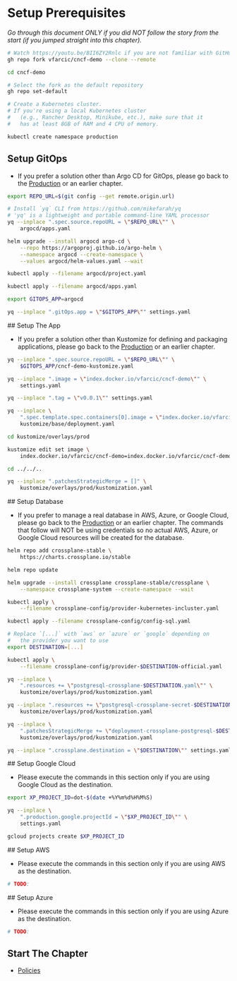# Setup Prerequisites

*Go through this document ONLY if you did NOT follow the story from the start (if you jumped straight into this chapter).*

```bash
# Watch https://youtu.be/BII6ZY2Rnlc if you are not familiar with GitHub CLI
gh repo fork vfarcic/cncf-demo --clone --remote

cd cncf-demo

# Select the fork as the default repository
gh repo set-default

# Create a Kubernetes cluster.
# If you're using a local Kubernetes cluster
#   (e.g., Rancher Desktop, Minikube, etc.), make sure that it
#   has at least 8GB of RAM and 4 CPU of memory.

kubectl create namespace production
```

## Setup GitOps

* If you prefer a solution other than Argo CD for GitOps, please go back to the [Production](prod.md) or an earlier chapter.

```bash
export REPO_URL=$(git config --get remote.origin.url)

# Install `yq` CLI from https://github.com/mikefarah/yq
# 'yq' is a lightweight and portable command-line YAML processor
yq --inplace ".spec.source.repoURL = \"$REPO_URL\"" \
    argocd/apps.yaml

helm upgrade --install argocd argo-cd \
    --repo https://argoproj.github.io/argo-helm \
    --namespace argocd --create-namespace \
    --values argocd/helm-values.yaml --wait

kubectl apply --filename argocd/project.yaml

kubectl apply --filename argocd/apps.yaml

export GITOPS_APP=argocd

yq --inplace ".gitOps.app = \"$GITOPS_APP\"" settings.yaml
```

## Setup The App

* If you prefer a solution other than Kustomize for defining and packaging applications, please go back to the [Production](prod.md) or an earlier chapter.

```bash
yq --inplace ".spec.source.repoURL = \"$REPO_URL\"" \
    $GITOPS_APP/cncf-demo-kustomize.yaml

yq --inplace ".image = \"index.docker.io/vfarcic/cncf-demo\"" \
    settings.yaml

yq --inplace ".tag = \"v0.0.1\"" settings.yaml

yq --inplace \
    ".spec.template.spec.containers[0].image = \"index.docker.io/vfarcic/cncf-demo\"" \
    kustomize/base/deployment.yaml

cd kustomize/overlays/prod

kustomize edit set image \
    index.docker.io/vfarcic/cncf-demo=index.docker.io/vfarcic/cncf-demo:v0.0.1

cd ../../..

yq --inplace ".patchesStrategicMerge = []" \
    kustomize/overlays/prod/kustomization.yaml
```

## Setup Database

* If you prefer to manage a real database in AWS, Azure, or Google Cloud, please go back to the [Production](prod.md) or an earlier chapter. The commands that follow will NOT be using credentials so no actual AWS, Azure, or Google Cloud resources will be created for the database.

```bash
helm repo add crossplane-stable \
    https://charts.crossplane.io/stable

helm repo update

helm upgrade --install crossplane crossplane-stable/crossplane \
    --namespace crossplane-system --create-namespace --wait

kubectl apply \
    --filename crossplane-config/provider-kubernetes-incluster.yaml

kubectl apply --filename crossplane-config/config-sql.yaml

# Replace `[...]` with `aws` or `azure` or `google` depending on
#   the provider you want to use
export DESTINATION=[...]

kubectl apply \
    --filename crossplane-config/provider-$DESTINATION-official.yaml

yq --inplace \
    ".resources += \"postgresql-crossplane-$DESTINATION.yaml\"" \
    kustomize/overlays/prod/kustomization.yaml

yq --inplace ".resources += \"postgresql-crossplane-secret-$DESTINATION.yaml\"" \
    kustomize/overlays/prod/kustomization.yaml

yq --inplace \
    ".patchesStrategicMerge += \"deployment-crossplane-postgresql-$DESTINATION.yaml\"" \
    kustomize/overlays/prod/kustomization.yaml

yq --inplace ".crossplane.destination = \"$DESTINATION\"" settings.yaml
```

## Setup Google Cloud

* Please execute the commands in this section only if you are using Google Cloud as the destination.

```bash
export XP_PROJECT_ID=dot-$(date +%Y%m%d%H%M%S)

yq --inplace \
    ".production.google.projectId = \"$XP_PROJECT_ID\"" \
    settings.yaml

gcloud projects create $XP_PROJECT_ID
```

## Setup AWS

* Please execute the commands in this section only if you are using AWS as the destination.

```bash
# TODO:
```

## Setup Azure

* Please execute the commands in this section only if you are using Azure as the destination.

```bash
# TODO:
```

## Start The Chapter

* [Policies](../policies/README.md)